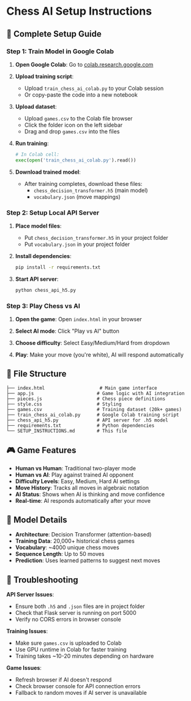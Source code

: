 # Chess AI Setup Instructions

## 🎯 Complete Setup Guide

### Step 1: Train Model in Google Colab

1. **Open Google Colab**: Go to [colab.research.google.com](https://colab.research.google.com)

2. **Upload training script**:
   - Upload `train_chess_ai_colab.py` to your Colab session
   - Or copy-paste the code into a new notebook

3. **Upload dataset**:
   - Upload `games.csv` to the Colab file browser
   - Click the folder icon on the left sidebar
   - Drag and drop `games.csv` into the files

4. **Run training**:
   ```python
   # In Colab cell:
   exec(open('train_chess_ai_colab.py').read())
   ```

5. **Download trained model**:
   - After training completes, download these files:
     - `chess_decision_transformer.h5` (main model)
     - `vocabulary.json` (move mappings)

### Step 2: Setup Local API Server

1. **Place model files**:
   - Put `chess_decision_transformer.h5` in your project folder
   - Put `vocabulary.json` in your project folder

2. **Install dependencies**:
   ```bash
   pip install -r requirements.txt
   ```

3. **Start API server**:
   ```bash
   python chess_api_h5.py
   ```

### Step 3: Play Chess vs AI

1. **Open the game**: Open `index.html` in your browser

2. **Select AI mode**: Click "Play vs AI" button

3. **Choose difficulty**: Select Easy/Medium/Hard from dropdown

4. **Play**: Make your move (you're white), AI will respond automatically

## 🔧 File Structure
```
├── index.html                    # Main game interface
├── app.js                       # Game logic with AI integration
├── pieces.js                    # Chess piece definitions
├── style.css                    # Styling
├── games.csv                    # Training dataset (20k+ games)
├── train_chess_ai_colab.py      # Google Colab training script
├── chess_api_h5.py              # API server for .h5 model
├── requirements.txt             # Python dependencies
└── SETUP_INSTRUCTIONS.md        # This file
```

## 🎮 Game Features

- **Human vs Human**: Traditional two-player mode
- **Human vs AI**: Play against trained AI opponent
- **Difficulty Levels**: Easy, Medium, Hard AI settings
- **Move History**: Tracks all moves in algebraic notation
- **AI Status**: Shows when AI is thinking and move confidence
- **Real-time**: AI responds automatically after your move

## 🧠 Model Details

- **Architecture**: Decision Transformer (attention-based)
- **Training Data**: 20,000+ historical chess games
- **Vocabulary**: ~4000 unique chess moves
- **Sequence Length**: Up to 50 moves
- **Prediction**: Uses learned patterns to suggest next moves

## 🚨 Troubleshooting

**API Server Issues**:
- Ensure both `.h5` and `.json` files are in project folder
- Check that Flask server is running on port 5000
- Verify no CORS errors in browser console

**Training Issues**:
- Make sure `games.csv` is uploaded to Colab
- Use GPU runtime in Colab for faster training
- Training takes ~10-20 minutes depending on hardware

**Game Issues**:
- Refresh browser if AI doesn't respond
- Check browser console for API connection errors
- Fallback to random moves if AI server is unavailable